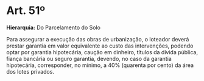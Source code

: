 # Art. 51º

**Hierarquia:** Do Parcelamento do Solo

Para assegurar a execução das obras de urbanização, o loteador deverá prestar garantia em valor equivalente ao custo das intervenções, podendo optar por garantia hipotecária, caução em dinheiro, títulos da dívida pública, fiança bancária ou seguro garantia, devendo, no caso da garantia hipotecária, corresponder, no mínimo, a 40% (quarenta por cento) da área dos lotes privados.







